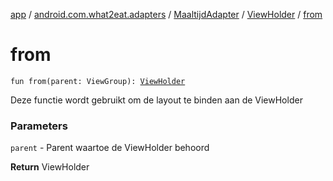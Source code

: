 [app](../../../index.md) / [android.com.what2eat.adapters](../../index.md) / [MaaltijdAdapter](../index.md) / [ViewHolder](index.md) / [from](./from.md)

# from

`fun from(parent: ViewGroup): `[`ViewHolder`](index.md)

Deze functie wordt gebruikt om de layout te binden aan de ViewHolder

### Parameters

`parent` - Parent waartoe de ViewHolder behoord

**Return**
ViewHolder


